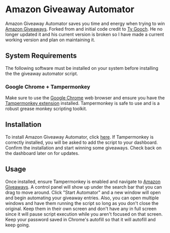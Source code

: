 # Amazon Giveaway Automator

Amazon Giveaway Automator saves you time and energy when trying to win [Amazon Giveaways](https://www.amazon.com/ga/giveaways).
Forked from and initial code credit to [Ty Gooch](https://github.com/TyGooch/amazon-giveaway-automator).
He no longer updated it and his current version is broken so I have made a current working version and plan on maintaining it.

## System Requirements

The following software must be installed on your system before installing the the giveaway automator script.

### Google Chrome + Tampermonkey

Make sure to use the [Google Chrome](https://chrome.google.com/) web browser and ensure you have the [Tampermonkey extension](https://chrome.google.com/webstore/detail/tampermonkey/dhdgffkkebhmkfjojejmpbldmpobfkfo) installed.  Tampermonkey is safe to use and is a robust grease monkey scripting toolkit.

## Installation

To install Amazon Giveaway Automator, click [here](https://github.com/RyanPWalker/amazon-giveaway-automator/raw/master/amazonGiveawayAutomator.user.js). If Tampermonkey is correctly installed, you will be asked to add the script to your dashboard. Confirm the installation and start winning some giveaways. Check back on the dashboard later on for updates.

## Usage

Once installed, ensure Tampermonkey is enabled and navigate to [Amazon Giveaways](https://www.amazon.com/ga/giveaways). A control panel will show up under the search bar that you can drag to move around. Click "Start Automator" and a new window will open and begin automating your giveaway entries.
Also, you can open multiple windows and have them running the script so long as you don't close the original. Keep them in their own screen and don't have any in full screen since it will pause script execution while you aren't focused on that screen.
Keep your password saved in Chrome's autofill so that it will autofill and keep going.
